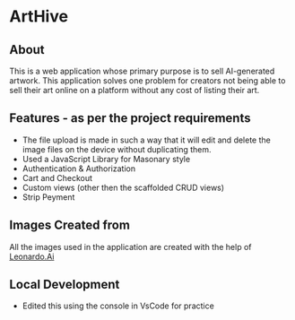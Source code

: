 # ArtHive

## About
This is a web application whose primary purpose is to sell AI-generated artwork.
This application solves one problem for creators not being able to sell their art online on a platform without any cost of listing their art.

## Features - as per the project requirements
- The file upload is made in such a way that it will edit and delete the image files on the device without duplicating them.
- Used a JavaScript Library for Masonary style
- Authentication & Authorization
- Cart and Checkout
- Custom views (other then the scaffolded CRUD views)
- Strip Peyment

## Images Created from
All the images used in the application are created with the help of [Leonardo.Ai](https://app.leonardo.ai/)

## Local Development
- Edited this using the console in VsCode for practice